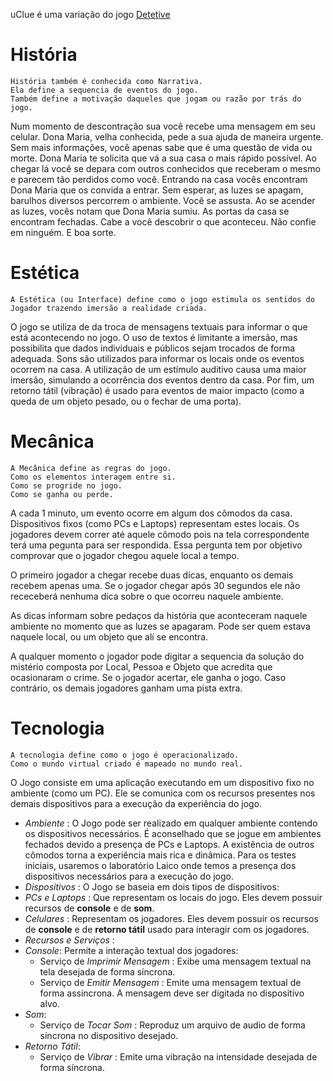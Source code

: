 uClue é uma variação do jogo [Detetive](http://pt.wikipedia.org/wiki/Detetive_(jogo))

História
============

```
História também é conhecida como Narrativa. 
Ela define a sequencia de eventos do jogo. 
Também define a motivação daqueles que jogam ou razão por trás do jogo.
```


Num momento de descontração sua você recebe uma mensagem em seu celular. Dona Maria, velha conhecida, pede a sua ajuda de maneira urgente.
Sem mais informações, você apenas sabe que é uma questão de vida ou morte.
Dona Maria te solicita que vá a sua casa o mais rápido possível.
Ao chegar lá você se depara com outros conhecidos que receberam o mesmo e parecem tão perdidos como você.
Entrando na casa vocês encontram Dona Maria que os convida a entrar. 
Sem esperar, as luzes se apagam, barulhos diversos percorrem o ambiente.
Você se assusta.
Ao se acender as luzes, vocês notam que Dona Maria sumiu.
As portas da casa se encontram fechadas.
Cabe a você descobrir o que aconteceu.
Não confie em ninguém.
E boa sorte.



Estética
============
```
A Estética (ou Interface) define como o jogo estimula os sentidos do Jogador trazendo imersão a realidade criada.
```

O jogo se utiliza de da troca de mensagens textuais para informar o que está acontecendo no jogo. O uso de textos é limitante a imersão, mas possibilita que dados individuais e públicos sejam trocados de forma adequada.
Sons são utilizados para informar os locais onde os eventos ocorrem na casa. A utilização de um estímulo auditivo causa uma maior imersão, simulando a ocorrência dos eventos dentro da casa. 
Por fim, um retorno tátil (vibração) é usado para eventos de maior impacto (como a queda de um objeto pesado, ou o fechar de uma porta).



Mecânica
============
```
A Mecânica define as regras do jogo. 
Como os elementos interagem entre si.
Como se progride no jogo.
Como se ganha ou perde.
```

A cada 1 minuto, um evento ocorre em algum dos cômodos da casa. Dispositivos fixos (como PCs e Laptops) representam estes locais. Os jogadores devem correr até aquele cômodo pois na tela correspondente terá uma pegunta para ser respondida. Essa pergunta tem por objetivo comprovar que o jogador chegou aquele local a tempo. 

O primeiro jogador a chegar recebe duas dicas, enquanto os demais recebem apenas uma. Se o jogador chegar após 30 segundos ele não receceberá nenhuma dica sobre o que ocorreu naquele ambiente. 

As dicas informam sobre pedaços da história que aconteceram naquele ambiente no momento que as luzes se apagaram. Pode ser quem estava naquele local, ou um objeto que alí se encontra.

A qualquer momento o jogador pode digitar a sequencia da solução do mistério composta por Local, Pessoa e Objeto que acredita que ocasionaram o crime. Se o jogador acertar, ele ganha o jogo. Caso contrário, os demais jogadores ganham uma pista extra.




Tecnologia
============
```
A tecnologia define como o jogo é operacionalizado.
Como o mundo virtual criado é mapeado no mundo real.
```
O Jogo consiste em uma aplicação executando em um dispositivo fixo no ambiente (como um PC). Ele se comunica com os recursos presentes nos demais dispositivos para a execução da experiência do jogo.


- *Ambiente* : O Jogo pode ser realizado em qualquer ambiente contendo os dispositivos necessários. É aconselhado que se jogue em ambientes fechados devido a presença de PCs e Laptops. A existência de outros cômodos torna a experiẽncia mais rica e dinâmica. Para os testes iniciais, usaremos o laboratório Laico onde temos a presença dos dispositivos necessários para a execução do jogo.
- *Dispositivos* : O Jogo se baseia em dois tipos de dispositivos:
 - *PCs e Laptops* : Que representam os locais do jogo. Eles devem possuir recursos de **console** e de **som**.
 - *Celulares* : Representam os jogadores. Eles devem possuir os recursos de **console** e de **retorno tátil** usado para interagir com os jogadores.
- *Recursos e Serviços* :
 - *Console*: Permite a interação textual dos jogadores:
   - Serviço de *Imprimir Mensagem* : Exibe uma mensagem textual na tela desejada de forma síncrona.
    - Serviço de *Emitir Mensagem* : Emite uma mensagem textual de forma assíncrona. A mensagem deve ser digitada no dispositivo alvo.
 - *Som*:
   - Serviço de *Tocar Som* : Reproduz um arquivo de audio de forma síncrona no dispositivo desejado.
 - *Retorno Tátil*:
   - Serviço de *Vibrar* : Emite uma vibração na intensidade desejada de forma síncrona.
